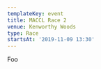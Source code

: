 ```yaml
---
templateKey: event
title: MACCL Race 2
venue: Kenworthy Woods
type: Race
startsAt: '2019-11-09 13:30'
---
```

Foo
